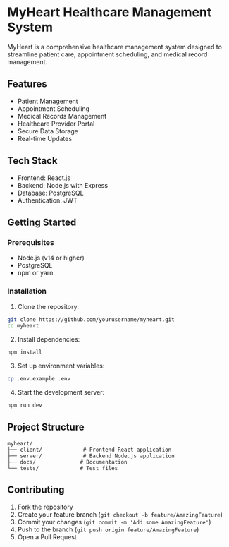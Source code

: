 # MyHeart Healthcare Management System

MyHeart is a comprehensive healthcare management system designed to streamline patient care, appointment scheduling, and medical record management.

## Features

- Patient Management
- Appointment Scheduling
- Medical Records Management
- Healthcare Provider Portal
- Secure Data Storage
- Real-time Updates

## Tech Stack

- Frontend: React.js
- Backend: Node.js with Express
- Database: PostgreSQL
- Authentication: JWT

## Getting Started

### Prerequisites

- Node.js (v14 or higher)
- PostgreSQL
- npm or yarn

### Installation

1. Clone the repository:
```bash
git clone https://github.com/yourusername/myheart.git
cd myheart
```

2. Install dependencies:
```bash
npm install
```

3. Set up environment variables:
```bash
cp .env.example .env
```

4. Start the development server:
```bash
npm run dev
```

## Project Structure

```
myheart/
├── client/             # Frontend React application
├── server/             # Backend Node.js application
├── docs/              # Documentation
└── tests/             # Test files
```

## Contributing

1. Fork the repository
2. Create your feature branch (`git checkout -b feature/AmazingFeature`)
3. Commit your changes (`git commit -m 'Add some AmazingFeature'`)
4. Push to the branch (`git push origin feature/AmazingFeature`)
5. Open a Pull Request
